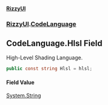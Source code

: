 #### [RizzyUI](index 'index')
### [RizzyUI](RizzyUI 'RizzyUI').[CodeLanguage](RizzyUI.CodeLanguage 'RizzyUI.CodeLanguage')

## CodeLanguage.Hlsl Field

High-Level Shading Language.

```csharp
public const string Hlsl = hlsl;
```

#### Field Value
[System.String](https://docs.microsoft.com/en-us/dotnet/api/System.String 'System.String')